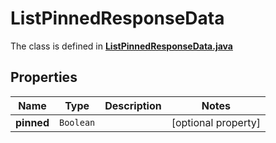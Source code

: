 

# ListPinnedResponseData

The class is defined in **[ListPinnedResponseData.java](../../src/main/java/example/micronaut/model/ListPinnedResponseData.java)**

## Properties

Name | Type | Description | Notes
------------ | ------------- | ------------- | -------------
**pinned** | `Boolean` |  |  [optional property]



